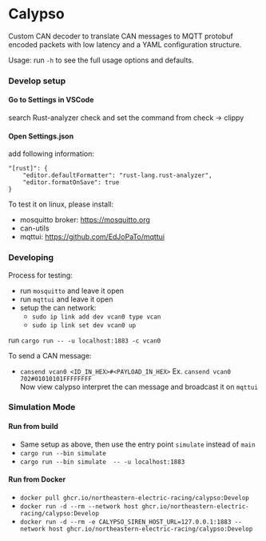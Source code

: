 # Calypso
Custom CAN decoder to translate CAN messages to MQTT protobuf encoded packets with low latency and a YAML configuration structure.

Usage: run `-h` to see the full usage options and defaults.

### Develop setup
#### Go to Settings in VSCode
search Rust-analyzer check and set the command from check -> clippy

#### Open Settings.json
add following information:
```
"[rust]": {
    "editor.defaultFormatter": "rust-lang.rust-analyzer",
    "editor.formatOnSave": true
} 
```

To test it on linux, please install:
- mosquitto broker: https://mosquitto.org
- can-utils
- mqttui: https://github.com/EdJoPaTo/mqttui


### Developing

Process for testing:  
- run `mosquitto` and leave it open
- run `mqttui` and leave it open
- setup the can network:
    - `sudo ip link add dev vcan0 type vcan`
    - `sudo ip link set dev vcan0 up`

run ```cargo run -- -u localhost:1883 -c vcan0```

To send a CAN message:
- `cansend vcan0 <ID_IN_HEX>#<PAYLOAD_IN_HEX>`
Ex. `cansend vcan0 702#01010101FFFFFFFF`  
Now view calypso interpret the can message and broadcast it on `mqttui`


### Simulation Mode
#### Run from build
- Same setup as above, then use the entry point `simulate` instead of `main`
- ```cargo run --bin simulate```
- ```cargo run --bin simulate  -- -u localhost:1883```

#### Run from Docker
- ```docker pull ghcr.io/northeastern-electric-racing/calypso:Develop```
- ```docker run -d --rm --network host ghcr.io/northeastern-electric-racing/calypso:Develop```
- ```docker run -d --rm -e CALYPSO_SIREN_HOST_URL=127.0.0.1:1883 --network host ghcr.io/northeastern-electric-racing/calypso:Develop```
